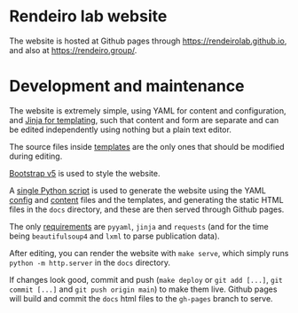 Rendeiro lab website
====================

The website is hosted at Github pages through https://rendeirolab.github.io, and also at https://rendeiro.group/.

# Development and maintenance

The website is extremely simple, using YAML for content and configuration, and [Jinja for templating](https://jinja.palletsprojects.com/), such that content and form are separate and can be edited independently using nothing but a plain text editor.

The source files inside [templates](templates/) are the only ones that should be modified during editing.

[Bootstrap v5](https://getbootstrap.com/) is used to style the website.

A [single Python script](build.py) is used to generate the website using the YAML [config](config.yaml) and [content](content.yaml) files and the templates, and generating the static HTML files in the `docs` directory, and these are then served through Github pages.

The only [requirements](requirements.txt) are `pyyaml`, `jinja` and `requests` (and for the time being `beautifulsoup4` and `lxml` to parse publication data).

After editing, you can render the website with `make serve`, which simply runs `python -m http.server` in the `docs` directory.

If changes look good, commit and push (`make deploy` or `git add [...]`, `git commit [...]` and `git push origin main`) to make them live. Github pages will build and commit the `docs` html files to the `gh-pages` branch to serve.
